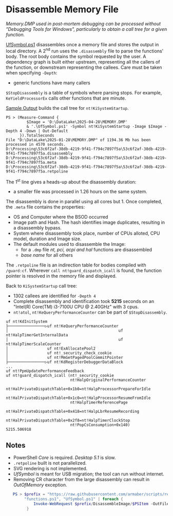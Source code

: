 Disassemble Memory File
===

*Memory.DMP used in post-mortem debugging can be processed without "Debugging Tools for Windows",
particularly to obtain a call tree for a given function.*

[UfSymbol.ps1](https://github.com/armaber/scripts/tree/disasm/DisassembleImage/UfSymbol.ps1)
disassembles once a memory file and stores the output in local directory. A 2<sup>nd</sup> run
uses the `.disassembly` file to parse the functions' body. The root body contains the symbol
requested by the user. A dependency graph is built either upstream, representing all the
callers of the function, or downstream representing the callees. Care must be taken when
specifying `-Depth`:
* generic functions have many callers

`$StopDisassembly` is a table of symbols where parsing stops. For example, `KeYieldProcessorEx`
calls other functions that are minute.

[Sample Output](https://github.com/armaber/scripts/tree/disasm/DisassembleImage/SampleOutput.txt)
builds the call tree for `nt!KiSystemStartup`.

~~~
PS > (Measure-Command {
         $Image = 'D:\DataLake\2025-04-28\MEMORY.DMP'
         & '.\UfSymbol.ps1' -Symbol nt!KiSystemStartup -Image $Image -Depth 4 -Down | Out-Default
      }).TotalSeconds
File "D:\DataLake\2025-01-28\MEMORY.DMP" of 1194.36 Mb has been processed in 4570 seconds.
D:\Processing\53c6f2af-38db-4219-9f41-f794c7897f5a\53c6f2af-38db-4219-9f41-f794c7897f5a.disassembly
D:\Processing\53c6f2af-38db-4219-9f41-f794c7897f5a\53c6f2af-38db-4219-9f41-f794c7897f5a.meta
D:\Processing\53c6f2af-38db-4219-9f41-f794c7897f5a\53c6f2af-38db-4219-9f41-f794c7897f5a.retpoline
~~~

The 1<sup>st</sup> line gives a heads-up about the disassembly duration:

* a smaller file was processed in 1.26 hours on the same system.

The disassembly is done in parallel using all cores but 1. Once completed, the `.meta`
file contains the properties:

* OS and Computer where the BSOD occurred
* Image path and Hash. The hash identifies image duplicates, resulting in a disassembly
  bypass.
* System where disassembly took place, number of CPUs alloted, CPU model, duration and
  Image size.
* The default modules used to disassemble the Image:
   * for a `.dmp` file *nt, pci, acpi and hal* functions are disassembled
   * *base name* for all others

The `.retpoline` file is an indirection table for bodies compiled with `/guard:cf`.
Wherever `call nt!guard_dispatch_icall` is found, the function pointer is resolved in
the memory file and displayed.

Back to `KiSystemStartup` call tree:

* 1302 callees are identified for `-Depth 4`
* Complete disassembly and identification took **5215** seconds on an "Intel(R)
  Core(TM) i3-7100U CPU @ 2.40GHz" with 3 cpus.
* `nt!atol`, `nt!KeQueryPerformanceCounter` can be part of `$StopDisassembly`.

~~~
uf nt!KdInitSystem
├────────────────▷uf nt!KeQueryPerformanceCounter
│                                                uf nt!HalpTimerGetInternalData
│                                                uf nt!HalpTimerScaleCounter
│                 uf nt!ExAllocatePool2
│                 uf nt!_security_check_cookie
│                 uf nt!MmGetPagedPoolCommitPointer
├────────────────▷uf nt!KdRegisterDebuggerDataBlock
...
uf nt!PpmUpdatePerformanceFeedback
uf nt!guard_dispatch_icall (nt!_security_cookie
                            nt!HalpOriginalPerformanceCounter
                            nt!HalPrivateDispatchTable+0x1b0=nt!HalpProcessorPrepareForIdle
                            nt!HalPrivateDispatchTable+0x1c0=nt!HalpProcessorResumeFromIdle
                            nt!HalpTimerReferencePage
                            nt!HalPrivateDispatchTable+0x418=nt!HalpLbrResumeRecording
                            nt!HalPrivateDispatchTable+0x2f8=nt!HalpTimerClockStop
                            nt!PopCsConsumption+0x140)
5215.506918
~~~

Notes
---

* PowerShell *Core* is required. *Desktop 5.1* is slow.
* `.retpoline` built is not parallelized.
* SVG rendering is not implemented.
* *UfSymbol* is meant for USB migration; the tool can run without internet.
* Removing CR character from the large disassembly can result in *OutOfMemory* exception.

~~~powershell
   PS > $prefix = "https://raw.githubusercontent.com/armaber/scripts/refs/heads/disasm/";
        "functions.ps1", "UfSymbol.ps1" | foreach {
            Invoke-WebRequest $prefix/DisassembleImage/$PSItem -OutFile $PSItem;
         }
~~~
